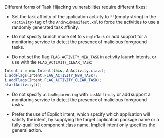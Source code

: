 Different forms of Task Hijacking vulnerabilities require different fixes:

* Set the task affinity of the application activity to `""`(empty string) in the `<activity>` tag of
the `AndroidManifest.xml` to force the activities to use a randomly generated task affinity.

* Do not specify launch mode set to `singleTask` or add support for a monitoring service to detect the presence of malicious
foreground tasks.

* Do not set the flag `FLAG_ACTIVITY_NEW_TASK` in activity launch intents, or use with the `FLAG_ACTIVITY_CLEAR_TASK`:

```java
Intent i = new Intent(this, AnActivity.class);
i.addFlags(Intent.FLAG_ACTIVITY_NEW_TASK);
i.addFlags(Intent.FLAG_ACTIVITY_CLEAR_TASK);
startActivity(i);
```

* Do not specify `allowReparenting` with `taskAffinity` or add support a monitoring service to detect the presence of
malicious foreground tasks.

* Prefer the use of Explicit intent, which specify which application will satisfy the intent, by supplying the target application
package name or a fully-qualified component class name. Implicit intent only specifies the general action.

